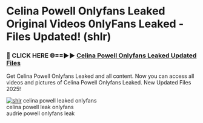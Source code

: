 # Celina Powell Onlyfans Leaked Original Videos 0nlyFans Leaked - Files Updated! (shlr)

<h3>🔴 CLICK HERE 🌐==►► <a href="https://tinyurl.com/4seja8ks" rel="nofollow">Celina Powell Onlyfans Leaked Updated Files</a></h3>

Get Celina Powell Onlyfans Leaked and all content. Now you can access all videos and pictures of Celina Powell Onlyfans Leaked. New Updated Files 2025!

[![shlr](https://i.imgur.com/EWjZXRe.gif)](https://tinyurl.com/4seja8ks)
celina powell leaked onlyfans<br>
celina powell leak onlyfans<br>
audrie powell onlyfans leak